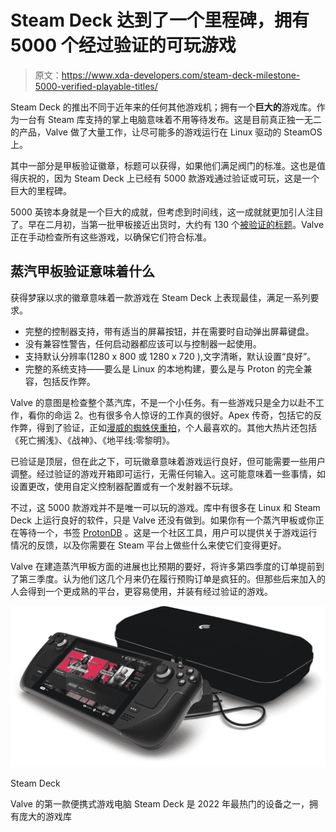 # Steam Deck 达到了一个里程碑，拥有 5000 个经过验证的可玩游戏

> 原文：<https://www.xda-developers.com/steam-deck-milestone-5000-verified-playable-titles/>

Steam Deck 的推出不同于近年来的任何其他游戏机；拥有一个**巨大的**游戏库。作为一台有 Steam 库支持的掌上电脑意味着不用等待发布。这是目前真正独一无二的产品，Valve 做了大量工作，让尽可能多的游戏运行在 Linux 驱动的 SteamOS 上。

其中一部分是甲板验证徽章，标题可以获得，如果他们满足阀门的标准。这也是值得庆祝的，因为 Steam Deck 上已经有 5000 款游戏通过验证或可玩，这是一个巨大的里程碑。

5000 英镑本身就是一个巨大的成就，但考虑到时间线，这一成就就更加引人注目了。早在二月初，当第一批甲板接近出货时，大约有 130 个[被验证的标题](https://www.youtube.com/watch?v=7M5QUkv39HU)。Valve 正在手动检查所有这些游戏，以确保它们符合标准。

## 蒸汽甲板验证意味着什么

获得梦寐以求的徽章意味着一款游戏在 Steam Deck 上表现最佳，满足一系列要求。

*   完整的控制器支持，带有适当的屏幕按钮，并在需要时自动弹出屏幕键盘。
*   没有兼容性警告，任何启动器都应该可以与控制器一起使用。
*   支持默认分辨率(1280 x 800 或 1280 x 720 ),文字清晰，默认设置“良好”。
*   完整的系统支持——要么是 Linux 的本地构建，要么是与 Proton 的完全兼容，包括反作弊。

Valve 的意图是检查整个蒸汽库，不是一个小任务。有一些游戏只是全力以赴不工作，看你的命运 2。也有很多令人惊讶的工作真的很好。Apex 传奇，包括它的反作弊，得到了验证，正如[漫威的蜘蛛侠重拍](https://www.xda-developers.com/marvels-spider-man-remastered-gets-itself-verified-for-steam-deck/)，个人最喜欢的。其他大热片还包括《死亡搁浅》、《战神》、《地平线:零黎明》。

已验证是顶层，但在此之下，可玩徽章意味着游戏运行良好，但可能需要一些用户调整。经过验证的游戏开箱即可运行，无需任何输入。这可能意味着一些事情，如设置更改，使用自定义控制器配置或有一个发射器不玩球。

不过，这 5000 款游戏并不是唯一可以玩的游戏。库中有很多在 Linux 和 Steam Deck 上运行良好的软件，只是 Valve 还没有做到。如果你有一个蒸汽甲板或你正在等待一个，书签 [ProtonDB](https://www.protondb.com/explore?selectedFilters=whitelisted) 。这是一个社区工具，用户可以提供关于游戏运行情况的反馈，以及你需要在 Steam 平台上做些什么来使它们变得更好。

Valve 在建造蒸汽甲板方面的进展也比预期的要好，将许多第四季度的订单提前到了第三季度。认为他们这几个月来仍在履行预购订单是疯狂的。但那些后来加入的人会得到一个更成熟的平台，更容易使用，并装有经过验证的游戏。

 <picture>![Valve's first portable gaming PC, the Steam Deck is one of the hottest devices of 2022 with a huge library of games to play on it](img/dcec3bc20053a3fd76f0bfb6af480fcc.png)</picture> 

Steam Deck

Valve 的第一款便携式游戏电脑 Steam Deck 是 2022 年最热门的设备之一，拥有庞大的游戏库